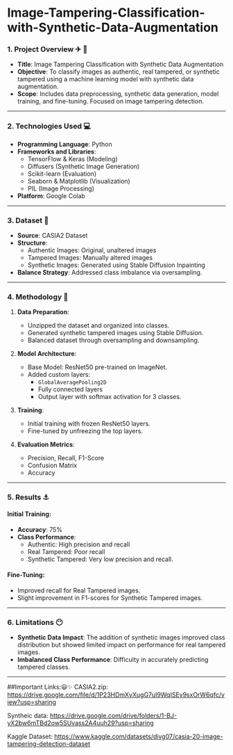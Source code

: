 # Image-Tampering-Classification-with-Synthetic-Data-Augmentation

### **1. Project Overview** ✈ 👀
- **Title**: Image Tampering Classification with Synthetic Data Augmentation
- **Objective**: To classify images as authentic, real tampered, or synthetic tampered using a machine learning model with synthetic data augmentation.
- **Scope**: Includes data preprocessing, synthetic data generation, model training, and fine-tuning. Focused on image tampering detection.

---

### **2. Technologies Used** 💻
- **Programming Language**: Python
- **Frameworks and Libraries**: 
  - TensorFlow & Keras (Modeling)
  - Diffusers (Synthetic Image Generation)
  - Scikit-learn (Evaluation)
  - Seaborn & Matplotlib (Visualization)
  - PIL (Image Processing)
- **Platform**: Google Colab

---

### **3. Dataset** 🔢
- **Source**: CASIA2 Dataset
- **Structure**:
  - Authentic Images: Original, unaltered images
  - Tampered Images: Manually altered images
  - Synthetic Images: Generated using Stable Diffusion Inpainting
- **Balance Strategy**: Addressed class imbalance via oversampling.

---

### **4. Methodology** 🔎
1. **Data Preparation**:
   - Unzipped the dataset and organized into classes.
   - Generated synthetic tampered images using Stable Diffusion.
   - Balanced dataset through oversampling and downsampling.
   
2. **Model Architecture**:
   - Base Model: ResNet50 pre-trained on ImageNet.
   - Added custom layers:
     - `GlobalAveragePooling2D`
     - Fully connected layers
     - Output layer with softmax activation for 3 classes.

3. **Training**:
   - Initial training with frozen ResNet50 layers.
   - Fine-tuned by unfreezing the top layers.

4. **Evaluation Metrics**:
   - Precision, Recall, F1-Score
   - Confusion Matrix
   - Accuracy

---

### **5. Results** ⚓
#### **Initial Training**:
- **Accuracy**: 75%
- **Class Performance**:
  - Authentic: High precision and recall
  - Real Tampered: Poor recall
  - Synthetic Tampered: Very low precision and recall.

#### **Fine-Tuning**:
- Improved recall for Real Tampered images.
- Slight improvement in F1-scores for Synthetic Tampered images.

---

### **6. Limitations** 😶
- **Synthetic Data Impact**: The addition of synthetic images improved class distribution but showed limited impact on performance for real tampered images.
- **Imbalanced Class Performance**: Difficulty in accurately predicting tampered classes.

---
##Important Links:😃✨
CASIA2.zip: https://drive.google.com/file/d/1P23HDmXyXugG7uI9WqISEy9sxOrW6qfc/view?usp=sharing

Syntheic data: https://drive.google.com/drive/folders/1-BJ-yX2bw6mTBd2ow5SUvass2A4uuh29?usp=sharing

Kaggle Dataset: https://www.kaggle.com/datasets/divg07/casia-20-image-tampering-detection-dataset
